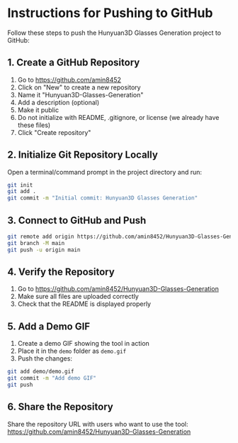 # Instructions for Pushing to GitHub

Follow these steps to push the Hunyuan3D Glasses Generation project to GitHub:

## 1. Create a GitHub Repository

1. Go to https://github.com/amin8452
2. Click on "New" to create a new repository
3. Name it "Hunyuan3D-Glasses-Generation"
4. Add a description (optional)
5. Make it public
6. Do not initialize with README, .gitignore, or license (we already have these files)
7. Click "Create repository"

## 2. Initialize Git Repository Locally

Open a terminal/command prompt in the project directory and run:

```bash
git init
git add .
git commit -m "Initial commit: Hunyuan3D Glasses Generation"
```

## 3. Connect to GitHub and Push

```bash
git remote add origin https://github.com/amin8452/Hunyuan3D-Glasses-Generation.git
git branch -M main
git push -u origin main
```

## 4. Verify the Repository

1. Go to https://github.com/amin8452/Hunyuan3D-Glasses-Generation
2. Make sure all files are uploaded correctly
3. Check that the README is displayed properly

## 5. Add a Demo GIF

1. Create a demo GIF showing the tool in action
2. Place it in the `demo` folder as `demo.gif`
3. Push the changes:

```bash
git add demo/demo.gif
git commit -m "Add demo GIF"
git push
```

## 6. Share the Repository

Share the repository URL with users who want to use the tool:
https://github.com/amin8452/Hunyuan3D-Glasses-Generation
